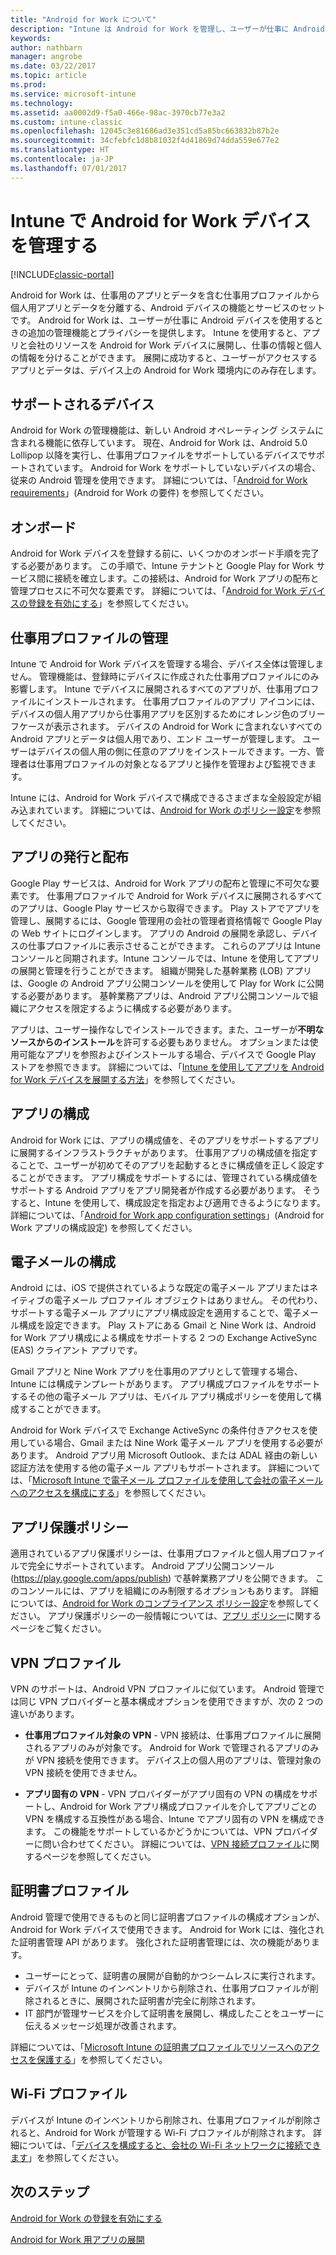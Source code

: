 ```yaml
---
title: "Android for Work について"
description: "Intune は Android for Work を管理し、ユーザーが仕事に Android デバイスを使用するときに追加の管理機能とプライバシーを提供します。"
keywords: 
author: nathbarn
manager: angrobe
ms.date: 03/22/2017
ms.topic: article
ms.prod: 
ms.service: microsoft-intune
ms.technology: 
ms.assetid: aa0002d9-f5a0-466e-98ac-3970cb77e3a2
ms.custom: intune-classic
ms.openlocfilehash: 12045c3e81686ad3e351cd5a85bc663832b87b2e
ms.sourcegitcommit: 34cfebfc1d8b81032f4d41869d74dda559e677e2
ms.translationtype: HT
ms.contentlocale: ja-JP
ms.lasthandoff: 07/01/2017
---
```

# <a name="manage-android-for-work-devices-with-intune"></a>Intune で Android for Work デバイスを管理する

[!INCLUDE[classic-portal](../includes/classic-portal.md)]

Android for Work は、仕事用のアプリとデータを含む仕事用プロファイルから個人用アプリとデータを分離する、Android デバイスの機能とサービスのセットです。 Android for Work は、ユーザーが仕事に Android デバイスを使用するときの追加の管理機能とプライバシーを提供します。 Intune を使用すると、アプリと会社のリソースを Android for Work デバイスに展開し、仕事の情報と個人の情報を分けることができます。 展開に成功すると、ユーザーがアクセスするアプリとデータは、デバイス上の Android for Work 環境内にのみ存在します。

## <a name="supported-devices"></a>サポートされるデバイス

Android for Work の管理機能は、新しい Android オペレーティング システムに含まれる機能に依存しています。 現在、Android for Work は、Android 5.0 Lollipop 以降を実行し、仕事用プロファイルをサポートしているデバイスでサポートされています。 Android for Work をサポートしていないデバイスの場合、従来の Android 管理を使用できます。 詳細については、「[Android for Work requirements](https://support.google.com/work/android/answer/6174145?hl=en&ref_topic=6151012)」(Android for Work の要件) を参照してください。

## <a name="onboarding"></a>オンボード

Android for Work デバイスを登録する前に、いくつかのオンボード手順を完了する必要があります。 この手順で、Intune テナントと Google Play for Work サービス間に接続を確立します。この接続は、Android for Work アプリの配布と管理プロセスに不可欠な要素です。 詳細については、「[Android for Work デバイスの登録を有効にする](/intune-classic/deploy-use/set-up-android-for-work)」を参照してください。

## <a name="work-profile-management"></a>仕事用プロファイルの管理

Intune で Android for Work デバイスを管理する場合、デバイス全体は管理しません。 管理機能は、登録時にデバイスに作成された仕事用プロファイルにのみ影響します。 Intune でデバイスに展開されるすべてのアプリが、仕事用プロファイルにインストールされます。 仕事用プロファイルのアプリ アイコンには、デバイスの個人用アプリから仕事用アプリを区別するためにオレンジ色のブリーフケースが表示されます。 デバイスの Android for Work に含まれないすべての Android アプリとデータは個人用であり、エンド ユーザーが管理します。 ユーザーはデバイスの個人用の側に任意のアプリをインストールできます。一方、管理者は仕事用プロファイルの対象となるアプリと操作を管理および監視できます。

Intune には、Android for Work デバイスで構成できるさまざまな全般設定が組み込まれています。 詳細については、[Android for Work のポリシー設定](android-for-work-policy-settings-in-microsoft-intune.md)を参照してください。

## <a name="app-publishing-and-distribution"></a>アプリの発行と配布

Google Play サービスは、Android for Work アプリの配布と管理に不可欠な要素です。 仕事用プロファイルで Android for Work デバイスに展開されるすべてのアプリは、Google Play サービスから取得できます。 Play ストアでアプリを管理し、展開するには、Google 管理用の会社の管理者資格情報で Google Play の Web サイトにログインします。 アプリの Android の展開を承認し、デバイスの仕事プロファイルに表示させることができます。 これらのアプリは Intune コンソールと同期されます。Intune コンソールでは、Intune を使用してアプリの展開と管理を行うことができます。 組織が開発した基幹業務 (LOB) アプリは、Google の Android アプリ公開コンソールを使用して Play for Work に公開する必要があります。 基幹業務アプリは、Android アプリ公開コンソールで組織にアクセスを限定するように構成する必要があります。

アプリは、ユーザー操作なしでインストールできます。また、ユーザーが**不明なソースからのインストール**を許可する必要もありません。 オプションまたは使用可能なアプリを参照およびインストールする場合、デバイスで Google Play ストアを参照できます。 詳細については、「[Intune を使用してアプリを Android for Work デバイスを展開する方法](/intune-classic/deploy-use/android-for-work-apps)」を参照してください。

## <a name="app-configuration"></a>アプリの構成

Android for Work には、アプリの構成値を、そのアプリをサポートするアプリに展開するインフラストラクチャがあります。 仕事用アプリの構成値を指定することで、ユーザーが初めてそのアプリを起動するときに構成値を正しく設定することができます。 アプリ構成をサポートするには、管理されている構成値をサポートする Android アプリをアプリ開発者が作成する必要があります。 そうすると、Intune を使用して、構成設定を指定および適用できるようになります。 詳細については、「[Android for Work app configuration settings](afw-app-configuration-policy.md)」(Android for Work アプリの構成設定) を参照してください。

## <a name="email-configuration"></a>電子メールの構成

Android には、iOS で提供されているような既定の電子メール アプリまたはネイティブの電子メール プロファイル オブジェクトはありません。 その代わり、サポートする電子メール アプリにアプリ構成設定を適用することで、電子メール構成を設定できます。 Play ストアにある Gmail と Nine Work は、Android for Work アプリ構成による構成をサポートする 2 つの Exchange ActiveSync (EAS) クライアント アプリです。

Gmail アプリと Nine Work アプリを仕事用のアプリとして管理する場合、Intune には構成テンプレートがあります。 アプリ構成プロファイルをサポートするその他の電子メール アプリは、モバイル アプリ構成ポリシーを使用して構成することができます。

Android for Work デバイスで Exchange ActiveSync の条件付きアクセスを使用している場合、Gmail または Nine Work 電子メール アプリを使用する必要があります。 Android アプリ用 Microsoft Outlook、または ADAL 経由の新しい認証方法を使用する他の電子メール アプリもサポートされます。 詳細については、「[Microsoft Intune で電子メール プロファイルを使用して会社の電子メールへのアクセスを構成にする](configure-access-to-corporate-email-using-email-profiles-with-microsoft-intune.md)」を参照してください。

## <a name="app-protection-policies"></a>アプリ保護ポリシー

適用されているアプリ保護ポリシーは、仕事用プロファイルと個人用プロファイルで完全にサポートされています。 Android アプリ公開コンソール (https://play.google.com/apps/publish) で基幹業務アプリを公開できます。 このコンソールには、アプリを組織にのみ制限するオプションもあります。 詳細については、[Android for Work のコンプライアンス ポリシー設定](afw-compliance-policy-settings-in-microsoft-intune.md)を参照してください。 アプリ保護ポリシーの一般情報については、[アプリ ポリシー](protect-app-data-using-mobile-app-management-policies-with-microsoft-intune.md)に関するページをご覧ください。

## <a name="vpn-profiles"></a>VPN プロファイル

VPN のサポートは、Android VPN プロファイルに似ています。 Android 管理では同じ VPN プロバイダーと基本構成オプションを使用できますが、次の 2 つの違いがあります。

-  **仕事用プロファイル対象の VPN** - VPN 接続は、仕事用プロファイルに展開されるアプリのみが対象です。 Android for Work で管理されるアプリのみが VPN 接続を使用できます。 デバイス上の個人用のアプリは、管理対象の VPN 接続を使用できません。

-  **アプリ固有の VPN** - VPN プロバイダーがアプリ固有の VPN の構成をサポートし、Android for Work アプリ構成プロファイルを介してアプリごとの VPN を構成する互換性がある場合、Intune でアプリ固有の VPN を構成できます。 この機能をサポートしているかどうかについては、VPN プロバイダーに問い合わせてください。 詳細については、[VPN 接続プロファイル](vpn-connections-in-microsoft-intune.md)に関するページを参照してください。

## <a name="certificate-profiles"></a>証明書プロファイル

Android 管理で使用できるものと同じ証明書プロファイルの構成オプションが、Android for Work デバイスで使用できます。 Android for Work には、強化された証明書管理 API があります。 強化された証明書管理には、次の機能があります。

- ユーザーにとって、証明書の展開が自動的かつシームレスに実行されます。
-  デバイスが Intune のインベントリから削除され、仕事用プロファイルが削除されるときに、展開された証明書が完全に削除されます。
-  IT 部門が管理サービスを介して証明書を展開し、構成したことをユーザーに伝えるメッセージ処理が改善されます。

詳細については、「[Microsoft Intune の証明書プロファイルでリソースへのアクセスを保護する](secure-resource-access-with-certificate-profiles.md)」を参照してください。

## <a name="wi-fi-profiles"></a>Wi-Fi プロファイル

デバイスが Intune のインベントリから削除され、仕事用プロファイルが削除されると、Android for Work が管理する Wi-Fi プロファイルが削除されます。 詳細については、「[デバイスを構成すると、会社の Wi-Fi ネットワークに接続できます](wi-fi-connections-in-microsoft-intune.md)」を参照してください。

## <a name="next-steps"></a>次のステップ
[Android for Work の登録を有効にする](/intune-classic/deploy-use/set-up-android-for-work)

[Android for Work 用アプリの展開](/intune-classic/deploy-use/android-for-work-apps)
